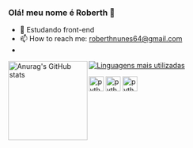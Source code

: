 ### Olá! meu nome é Roberth 👋

- 🌱 Estudando front-end
- 📫 How to reach me: roberthnunes64@gmail.com
- 
<img align="left" src="https://github-readme-stats.vercel.app/api?username=002y&show_icons=true&theme=dark" alt="Anurag's GitHub stats" height="160px" />

[![Linguagens mais utilizadas](https://github-readme-stats.vercel.app/api/top-langs/?username=002y&layout=compact)](https://github.com/002y)


<img align="center" alt="python" height="30" width="30" src="https://cdn.jsdelivr.net/gh/devicons/devicon/icons/python/python-original.svg"/>
<img align="center" alt="python" height="30" width="30" src="https://cdn.jsdelivr.net/gh/devicons/devicon/icons/html5/html5-original.svg" />
<img align="center" alt="python" height="30" width="30" src="https://cdn.jsdelivr.net/gh/devicons/devicon/icons/css3/css3-original.svg" />

